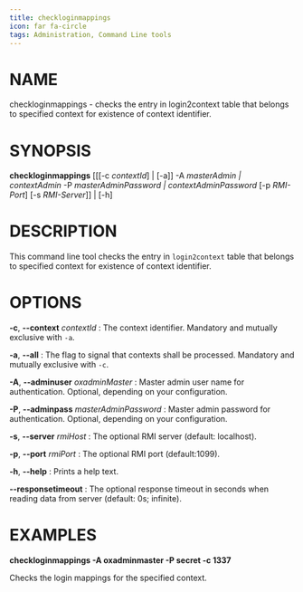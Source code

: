 ```yaml
---
title: checkloginmappings
icon: far fa-circle
tags: Administration, Command Line tools
---
```


# NAME

checkloginmappings - checks the entry in login2context table that belongs to specified context for existence of context identifier.

# SYNOPSIS

**checkloginmappings** [[[-c *contextId*] | [-a]] -A *masterAdmin | contextAdmin* -P *masterAdminPassword | contextAdminPassword* [-p *RMI-Port*] [-s *RMI-Server*]] | [-h]

# DESCRIPTION

This command line tool checks the entry in `login2context` table that belongs to specified context for existence of context identifier.

# OPTIONS

**-c**, **--context** *contextId*
: The context identifier. Mandatory and mutually exclusive with `-a`.

**-a**, **--all**
: The flag to signal that contexts shall be processed. Mandatory and mutually exclusive with `-c`.

**-A**, **--adminuser** *oxadminMaster*
: Master admin user name for authentication. Optional, depending on your configuration.

**-P**, **--adminpass** *masterAdminPassword*
: Master admin password for authentication. Optional, depending on your configuration.

**-s**, **--server** *rmiHost*
: The optional RMI server (default: localhost).

**-p**, **--port** *rmiPort*
: The optional RMI port (default:1099).

**-h**, **--help**
: Prints a help text.

**--responsetimeout**
: The optional response timeout in seconds when reading data from server (default: 0s; infinite).

# EXAMPLES

**checkloginmappings -A oxadminmaster -P secret -c 1337**

Checks the login mappings for the specified context.
